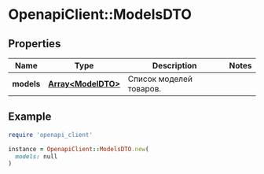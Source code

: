 # OpenapiClient::ModelsDTO

## Properties

| Name | Type | Description | Notes |
| ---- | ---- | ----------- | ----- |
| **models** | [**Array&lt;ModelDTO&gt;**](ModelDTO.md) | Список моделей товаров. |  |

## Example

```ruby
require 'openapi_client'

instance = OpenapiClient::ModelsDTO.new(
  models: null
)
```


